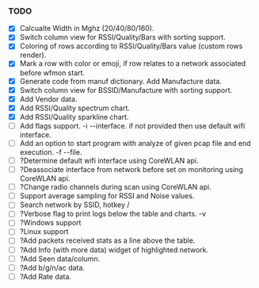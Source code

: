 ### TODO
- [x] Calcualte Width in Mghz (20/40/80/160).
- [x] Switch column view for RSSI/Quality/Bars with sorting support.
- [x] Coloring of rows according to RSSI/Quality/Bars value (custom rows render).
- [x] Mark a row with color or emoji, if row relates to a network associated before wfmon start.
- [x] Generate code from manuf dictionary. Add Manufacture data.
- [x] Switch column view for BSSID/Manufacture with sorting support.
- [x] Add Vendor data.
- [x] Add RSSI/Quality spectrum chart.
- [x] Add RSSI/Quality sparkline chart.
- [ ] Add flags support. -i --interface. if not provided then use default wifi interface.
- [ ] Add an option to start program with analyze of given pcap file and end execution. -f --file.
- [ ] ?Determine default wifi interface using CoreWLAN api.
- [ ] ?Deassociate interface from network before set on monitoring using CoreWLAN api.
- [ ] ?Change radio channels during scan using CoreWLAN api.
- [ ] Support average sampling for RSSI and Noise values.
- [ ] Search network by SSID, hotkey /
- [ ] ?Verbose flag to print logs below the table and charts. -v
- [ ] ?Windows support
- [ ] ?Linux support
- [ ] ?Add packets received stats as a line above the table.
- [ ] ?Add Info (with more data) widget of highlighted network.
- [ ] ?Add Seen data/column.
- [ ] ?Add b/g/n/ac data.
- [ ] ?Add Rate data.
